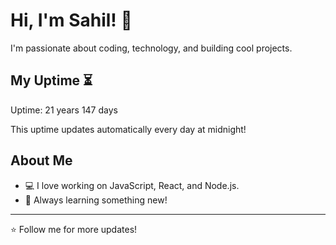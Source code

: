 # Hi, I'm Sahil! 👋

I'm passionate about coding, technology, and building cool projects.

## My Uptime ⏳
Uptime: 21 years 147 days

This uptime updates automatically every day at midnight!

## About Me
- 💻 I love working on JavaScript, React, and Node.js.
- 🎯 Always learning something new!

---

⭐️ Follow me for more updates!
